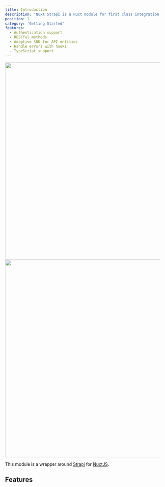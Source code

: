 ```yaml
---
title: Introduction
description: 'Nuxt Strapi is a Nuxt module for first class integration with Strapi'
position: 1
category: 'Getting Started'
features:
  - Authentication support
  - RESTful methods
  - Adaptive SDK for API entities
  - Handle errors with hooks
  - TypeScript support
---
```


<img src="/docs/static/preview.png" class="light-img" width="1280" height="640" alt=""/>
<img src="/docs/static/preview-dark.png" class="dark-img" width="1280" height="640" alt=""/>

This module is a wrapper around [Strapi](https://strapi.io/) for [NuxtJS](https://nuxtjs.org).

## Features

<list :items="features"></list>
